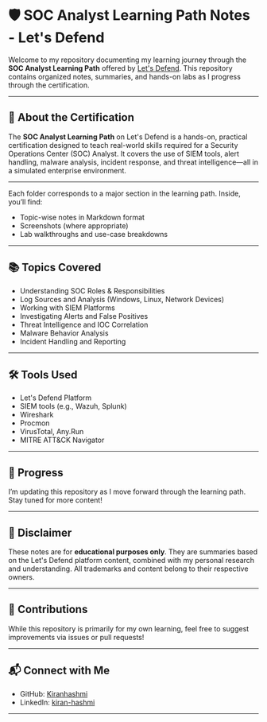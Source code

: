 # 🛡️ SOC Analyst Learning Path Notes - Let's Defend

Welcome to my repository documenting my learning journey through the **SOC Analyst Learning Path** offered by [Let's Defend](https://letsdefend.io). This repository contains organized notes, summaries, and hands-on labs as I progress through the certification.

---

## 🎯 About the Certification

The **SOC Analyst Learning Path** on Let's Defend is a hands-on, practical certification designed to teach real-world skills required for a Security Operations Center (SOC) Analyst. It covers the use of SIEM tools, alert handling, malware analysis, incident response, and threat intelligence—all in a simulated enterprise environment.

---

Each folder corresponds to a major section in the learning path. Inside, you’ll find:
- Topic-wise notes in Markdown format
- Screenshots (where appropriate)
- Lab walkthroughs and use-case breakdowns

---

## 📚 Topics Covered

- Understanding SOC Roles & Responsibilities
- Log Sources and Analysis (Windows, Linux, Network Devices)
- Working with SIEM Platforms
- Investigating Alerts and False Positives
- Threat Intelligence and IOC Correlation
- Malware Behavior Analysis
- Incident Handling and Reporting

---

## 🛠 Tools Used

- Let's Defend Platform
- SIEM tools (e.g., Wazuh, Splunk)
- Wireshark
- Procmon
- VirusTotal, Any.Run
- MITRE ATT&CK Navigator

---

## 🚀 Progress

I’m updating this repository as I move forward through the learning path. Stay tuned for more content!

---

## 📌 Disclaimer

These notes are for **educational purposes only**. They are summaries based on the Let's Defend platform content, combined with my personal research and understanding. All trademarks and content belong to their respective owners.

---

## 🤝 Contributions

While this repository is primarily for my own learning, feel free to suggest improvements via issues or pull requests!

---

## 📬 Connect with Me

- GitHub: [Kiranhashmi](https://github.com/Kiranhashmi)
- LinkedIn: [kiran-hashmi](https://www.linkedin.com/in/kiran-hashmi-9a30b4198/)

---



